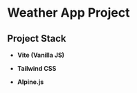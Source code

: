 # Weather App Project

## Project Stack

- **Vite (Vanilla JS)**

- **Tailwind CSS** 

- **Alpine.js**



